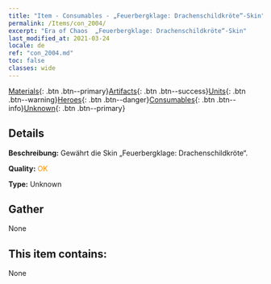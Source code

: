 ```yaml
---
title: "Item - Consumables - „Feuerbergklage: Drachenschildkröte“-Skin"
permalink: /Items/con_2004/
excerpt: "Era of Chaos  „Feuerbergklage: Drachenschildkröte“-Skin"
last_modified_at: 2021-03-24
locale: de
ref: "con_2004.md"
toc: false
classes: wide
---
```

 [Materials](/de/Items/){: .btn .btn--primary}[Artifacts](/de/Items/Artifacts/){: .btn .btn--success}[Units](/de/Items/Units/){: .btn .btn--warning}[Heroes](/de/Items/Heroes/){: .btn .btn--danger}[Consumables](/de/Items/Consumables/){: .btn .btn--info}[Unknown](/de/Items/Unknown/){: .btn .btn--primary}

## Details
 **Beschreibung:** Gewährt die Skin „Feuerbergklage: Drachenschildkröte“.

 **Quality:** <span style="color: #FF8C00">OK</span>

 **Type:** Unknown

## Gather

  None

## This item contains:

  None

